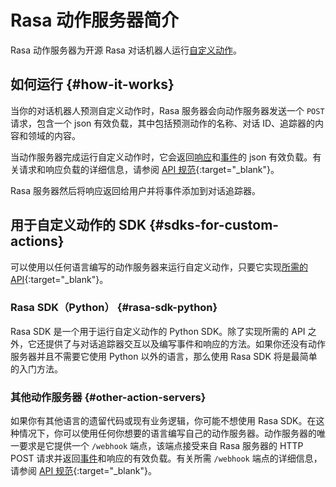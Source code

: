 # Rasa 动作服务器简介

Rasa 动作服务器为开源 Rasa 对话机器人运行[自定义动作](custom-actions.md)。

## 如何运行 {#how-it-works}

当你的对话机器人预测自定义动作时，Rasa 服务器会向动作服务器发送一个 `POST` 请求，包含一个 json 有效负载，其中包括预测动作的名称、对话 ID、追踪器的内容和领域的内容。

当动作服务器完成运行自定义动作时，它会返回[响应](responses.md)和[事件](action-server/events.md)的 json 有效负载。有关请求和响应负载的详细信息，请参阅 [API 规范](https://rasa.com/docs/rasa/pages/action-server-api.md){:target="_blank"}。

Rasa 服务器然后将响应返回给用户并将事件添加到对话追踪器。

## 用于自定义动作的 SDK {#sdks-for-custom-actions}

可以使用以任何语言编写的动作服务器来运行自定义动作，只要它实现[所需的 API](https://rasa.com/docs/rasa/pages/action-server-api){:target="_blank"}。

### Rasa SDK（Python） {#rasa-sdk-python}

Rasa SDK 是一个用于运行自定义动作的 Python SDK。除了实现所需的 API 之外，它还提供了与对话追踪器交互以及编写事件和响应的方法。如果你还没有动作服务器并且不需要它使用 Python 以外的语言，那么使用 Rasa SDK 将是最简单的入门方法。

### 其他动作服务器 {#other-action-servers}

如果你有其他语言的遗留代码或现有业务逻辑，你可能不想使用 Rasa SDK。在这种情况下，你可以使用任何你想要的语言编写自己的动作服务器。动作服务器的唯一要求是它提供一个 `/webhook` 端点，该端点接受来自 Rasa 服务器的 HTTP POST 请求并返回[事件](action-server/events.md)和响应的有效负载。有关所需 `/webhook` 端点的详细信息，请参阅 [API 规范](https://rasa.com/docs/rasa/pages/action-server-api){:target="_blank"}。
